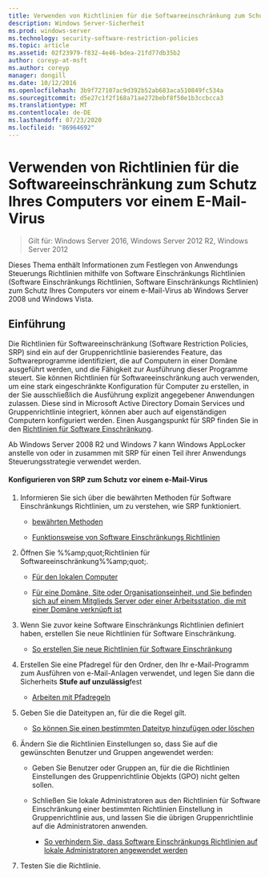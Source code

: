 ```yaml
---
title: Verwenden von Richtlinien für die Softwareeinschränkung zum Schutz Ihres Computers vor einem E-Mail-Virus
description: Windows Server-Sicherheit
ms.prod: windows-server
ms.technology: security-software-restriction-policies
ms.topic: article
ms.assetid: 02f23979-f832-4e46-bdea-21fd77db35b2
author: coreyp-at-msft
ms.author: coreyp
manager: dongill
ms.date: 10/12/2016
ms.openlocfilehash: 3b9f727107ac9d392b52ab683aca510849fc534a
ms.sourcegitcommit: d5e27c1f2f168a71ae272bebf8f50e1b3ccbcca3
ms.translationtype: MT
ms.contentlocale: de-DE
ms.lasthandoff: 07/23/2020
ms.locfileid: "86964692"
---
```

# <a name="use-software-restriction-policies-to-help-protect-your-computer-against-an-email-virus"></a>Verwenden von Richtlinien für die Softwareeinschränkung zum Schutz Ihres Computers vor einem E-Mail-Virus

>Gilt für: Windows Server 2016, Windows Server 2012 R2, Windows Server 2012

Dieses Thema enthält Informationen zum Festlegen von Anwendungs Steuerungs Richtlinien mithilfe von Software Einschränkungs Richtlinien (Software Einschränkungs Richtlinien, Software Einschränkungs Richtlinien) zum Schutz Ihres Computers vor einem e-Mail-Virus ab Windows Server 2008 und Windows Vista.

## <a name="introduction"></a>Einführung
Die Richtlinien für Softwareeinschränkung (Software Restriction Policies, SRP) sind ein auf der Gruppenrichtlinie basierendes Feature, das Softwareprogramme identifiziert, die auf Computern in einer Domäne ausgeführt werden, und die Fähigkeit zur Ausführung dieser Programme steuert. Sie können Richtlinien für Softwareeinschränkung auch verwenden, um eine stark eingeschränkte Konfiguration für Computer zu erstellen, in der Sie ausschließlich die Ausführung explizit angegebener Anwendungen zulassen. Diese sind in Microsoft Active Directory Domain Services und Gruppenrichtlinie integriert, können aber auch auf eigenständigen Computern konfiguriert werden. Einen Ausgangspunkt für SRP finden Sie in den [Richtlinien für Software Einschränkung](software-restriction-policies.md).

Ab Windows Server 2008 R2 und Windows 7 kann Windows AppLocker anstelle von oder in zusammen mit SRP für einen Teil ihrer Anwendungs Steuerungsstrategie verwendet werden. 

#### <a name="configure-srp-to-help-protect-against-an-e-mail-virus"></a>Konfigurieren von SRP zum Schutz vor einem e-Mail-Virus

1.  Informieren Sie sich über die bewährten Methoden für Software Einschränkungs Richtlinien, um zu verstehen, wie SRP funktioniert.

    -   [bewährten Methoden](software-restriction-policies-technical-overview.md#BKMK_Best_Practices)

    -   [Funktionsweise von Software Einschränkungs Richtlinien](/previous-versions/windows/it-pro/windows-server-2003/cc786941(v=ws.10))

2.  Öffnen Sie %%amp;quot;Richtlinien für Softwareeinschränkung%%amp;quot;.

    -   [Für den lokalen Computer](administer-software-restriction-policies.md#BKMK_1)

    -   [Für eine Domäne, Site oder Organisationseinheit, und Sie befinden sich auf einem Mitglieds Server oder einer Arbeitsstation, die mit einer Domäne verknüpft ist](administer-software-restriction-policies.md#BKMK_2)

3.  Wenn Sie zuvor keine Software Einschränkungs Richtlinien definiert haben, erstellen Sie neue Richtlinien für Software Einschränkung.

    -   [So erstellen Sie neue Richtlinien für Software Einschränkung](administer-software-restriction-policies.md#BKMK_Create_SRP)

4.  Erstellen Sie eine Pfadregel für den Ordner, den Ihr e-Mail-Programm zum Ausführen von e-Mail-Anlagen verwendet, und legen Sie dann die Sicherheits **Stufe auf unzulässig**fest

    -   [Arbeiten mit Pfadregeln](work-with-software-restriction-policies-rules.md#BKMK_Path_Rules)

5.  Geben Sie die Dateitypen an, für die die Regel gilt.

    -   [So können Sie einen bestimmten Dateityp hinzufügen oder löschen](administer-software-restriction-policies.md#BKMK_Add_Del)

6.  Ändern Sie die Richtlinien Einstellungen so, dass Sie auf die gewünschten Benutzer und Gruppen angewendet werden:

    -   Geben Sie Benutzer oder Gruppen an, für die die Richtlinien Einstellungen des Gruppenrichtlinie Objekts (GPO) nicht gelten sollen.

    -   Schließen Sie lokale Administratoren aus den Richtlinien für Software Einschränkung einer bestimmten Richtlinien Einstellung in Gruppenrichtlinie aus, und lassen Sie die übrigen Gruppenrichtlinie auf die Administratoren anwenden.

        -   [So verhindern Sie, dass Software Einschränkungs Richtlinien auf lokale Administratoren angewendet werden](administer-software-restriction-policies.md#BKMK_Prevent_Admin)

7.  Testen Sie die Richtlinie.
